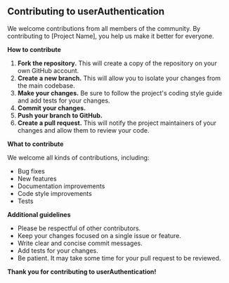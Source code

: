 ## Contributing to userAuthentication

We welcome contributions from all members of the community. By contributing to [Project Name], you help us make it better for everyone.

**How to contribute**

1. **Fork the repository.** This will create a copy of the repository on your own GitHub account.
2. **Create a new branch.** This will allow you to isolate your changes from the main codebase.
3. **Make your changes.** Be sure to follow the project's coding style guide and add tests for your changes.
4. **Commit your changes.**
5. **Push your branch to GitHub.**
6. **Create a pull request.** This will notify the project maintainers of your changes and allow them to review your code.

**What to contribute**

We welcome all kinds of contributions, including:

* Bug fixes
* New features
* Documentation improvements
* Code style improvements
* Tests

**Additional guidelines**

* Please be respectful of other contributors.
* Keep your changes focused on a single issue or feature.
* Write clear and concise commit messages.
* Add tests for your changes.
* Be patient. It may take some time for your pull request to be reviewed.

**Thank you for contributing to userAuthentication!**
